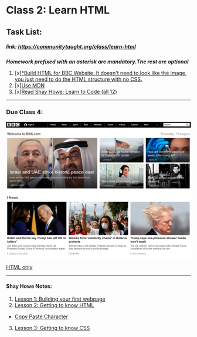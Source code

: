 # Class 2: Learn HTML 
## Task List: 
##### link: https://communitytaught.org/class/learn-html
***Homework prefixed with an asterisk are mandatory.The rest are optional***
1. [x][*Build HTML for BBC Website. It doesn't need to look like the image, you just need to do the HTML structure with no CSS.](https://communitytaught.org/img/resources/bbc-image.png)
2. [x][Use MDN](https://developer.mozilla.org/en-US/docs/Web/HTML)    
3. [x][Read Shay Howe: Learn to Code (all 12) ](https://learn.shayhowe.com/html-css/)


---
### Due Class 4:

![BBC Image HW](/class_2/bbc-image.png)

[HTML only](/class_2/BBC_website.html)

---

#### Shay Howe Notes:

1. [Lesson 1: Building your first webpage](https://learn.shayhowe.com/html-css/building-your-first-web-page/)
2. [Lesson 2: Getting to know HTML](https://learn.shayhowe.com/html-css/getting-to-know-html/)
- [Copy Paste Character](https://copypastecharacter.com/)
3. [Lesson 3: Getting to know CSS](https://learn.shayhowe.com/html-css/getting-to-know-css/)
